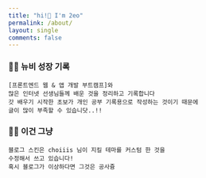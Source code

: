 ```yaml
---
title: "hi!👋 I'm 2eo"
permalink: /about/
layout: single
comments: false
---
```


### 🤸‍♀️ 뉴비 성장 기록

    [프론트엔드 웹 & 앱 개발 부트캠프]와 
    많은 인터넷 선생님들께 배운 것을 정리하고 기록합니다
    갓 배우기 시작한 초보가 개인 공부 기록용으로 작성하는 것이기 때문에 
    글이 많이 부족할 수 있습니닷..!!

### 🤸‍♂️ 이건 그냥 

    블로그 스킨은 choiiis 님이 지킬 테마를 커스텀 한 것을 
    수정해서 쓰고 있습니다! 
    혹시 블로그가 이상하다면 그것은 공사즁